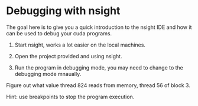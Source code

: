 # Debugging with nsight

The goal here is to give you a quick introduction to the nsight IDE and how it can be used to debug your cuda programs.

1. Start nsight, works a lot easier on the local machines.

2. Open the project provided and using nsight.

3. Run the program in debugging mode, you may need to change to the debugging mode mnaually.

Figure out what value thread 824 reads from memory, thread 56 of block 3.

Hint: use breakpoints to stop the program execution.